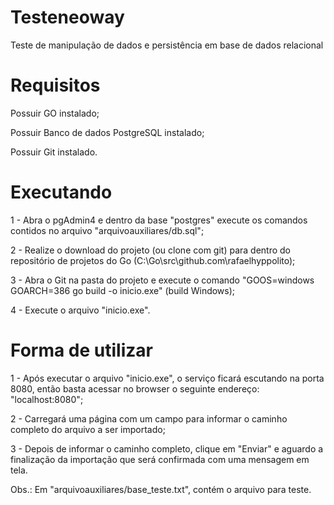 # Testeneoway
Teste de manipulação de dados e persistência em base de dados relacional

# Requisitos
Possuir GO instalado;

Possuir Banco de dados PostgreSQL instalado;

Possuir Git instalado.

# Executando
1 - Abra o pgAdmin4 e dentro da base "postgres" execute os comandos contidos no arquivo "arquivoauxiliares/db.sql";

2 - Realize o download do projeto (ou clone com git) para dentro do repositório de projetos do Go (C:\Go\src\github.com\rafaelhyppolito);

3 - Abra o Git na pasta do projeto e execute o comando "GOOS=windows GOARCH=386 go build -o inicio.exe" (build Windows);

4 - Execute o arquivo "inicio.exe".

# Forma de utilizar
1 - Após executar o arquivo "inicio.exe", o serviço ficará escutando na porta 8080, então basta acessar no browser o seguinte endereço: "localhost:8080";

2 - Carregará uma página com um campo para informar o caminho completo do arquivo a ser importado;

3 - Depois de informar o caminho completo, clique em "Enviar" e aguardo a finalização da importação que será confirmada com uma mensagem em tela.

Obs.: Em "arquivoauxiliares/base_teste.txt", contém o arquivo para teste.